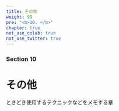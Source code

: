 ```yaml
---
title: その他
weight: 99
pre: "<b>10. </b>"
chapter: true
not_use_colab: true
not_use_twitter: true
---
```


### Section 10

# その他

ときどき使用するテクニックなどをメモする章
